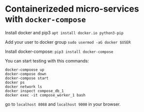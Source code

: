 # Containerizeded micro-services with ``docker-compose``

Install docker and pip3
``apt install docker.io python3-pip``

Add your user to docker group ``sudo usermod -aG docker $USER`` 

Install docker-compose: ``pip3 install docker-compose``

You can start testing with this commands: 

```
docker-compoose up
docker-compose down
docker-compose start
docker ps
docker network ls
docker inspect compose_db_1
docker exec -it compose_worker_1 bash

```

go to ``localhost 8088`` and ``localhost 9000`` in your browser.

